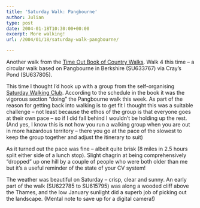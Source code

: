 ```yaml
---
title: 'Saturday Walk: Pangbourne'
author: Julian
type: post
date: 2004-01-18T10:30:00+00:00
excerpt: More walking!
url: /2004/01/18/saturday-walk-pangbourne/

---
```

Another walk from the [Time Out Book of Country Walks][1]. Walk 4 this time &#8211; a circular walk based on Pangbourne in Berkshire (SU633767) via Cray&#8217;s Pond (SU637805).

This time I thought I&#8217;d hook up with a group from the self-organising [Saturday Walking Club][2]. According to the schedule in the book it was the vigorous section &#8220;doing&#8221; the Pangbourne walk this week. As part of the reason for getting back into walking is to get fit I thought this was a suitable challenge &#8211; not least because the ethos of the group is that everyone goes at their own pace &#8211; so if I did fall behind I wouldn&#8217;t be holding up the rest. (And yes, I know this is not how you run a walking group when you are out in more hazardous territory &#8211; there you go at the pace of the slowest to keep the group together and adjust the itinerary to suit)

As it turned out the pace was fine &#8211; albeit quite brisk (8 miles in 2.5 hours split either side of a lunch stop). Slight chagrin at being comprehensively &#8220;dropped&#8221; up one hill by a couple of people who were both older than me but it&#8217;s a useful reminder of the state of your CV system!

The weather was beautiful on Saturday &#8211; crisp, clear and sunny. An early part of the walk (SU622785 to SU615795) was along a wooded cliff above the Thames, and the low January sunlight did a superb job of picking out the landscape. (Mental note to save up for a digital camera!)

 [1]: https://www.synesthesia.co.uk/library/archives/000305.php
 [2]: https://www.walkingclub.org.uk/